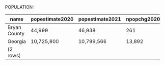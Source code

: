 POPULATION:

|     name     | popestimate2020 | popestimate2021 | npopchg2020 | npopchg2021 | births2020 | births2021 | deaths2020 | deaths2021 | naturalchg2020 | naturalchg2021 | internationalmig2020 | internationalmig2021 | domesticmig2020 | domesticmig2021 | netmig2020 | netmig2021 | rbirth2021 | rdeath2021 | rnaturalchg2021 | rinternationalmig2021 | rdomesticmig2021 | rnetmig2021 |
|--------------|-----------------|-----------------|-------------|-------------|------------|------------|------------|------------|----------------|----------------|----------------------|----------------------|-----------------|-----------------|------------|------------|------------|------------|-----------------|-----------------------|------------------|-------------|
| Bryan County | 44,999          | 46,938          | 261         | 1,939       | 131        | 580        | 93         | 327        | 38             | 253            | 1                    | -1                   | 220             | 1,709           | 221        | 1,708      |      12.62 |       7.11 |            5.50 |                 -0.02 |            37.18 |       37.16|
| Georgia      | 10,725,800      | 10,799,566      | 13,892      | 73,766      | 29,463     | 121,269    | 25,664     | 105,276    | 3,799          | 15,993         | 461                  | 6,997                | 9,347           | 50,632          | 9,808      | 57,629     |      11.27 |       9.78 |            1.49 |                  0.65 |             4.70 |        5.35|
|(2 rows)|

